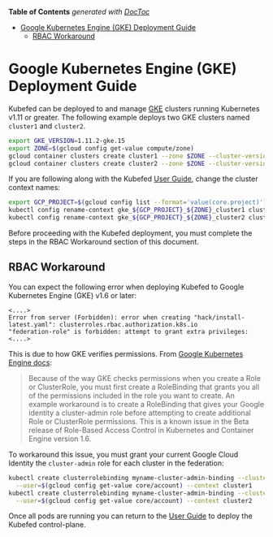 <!-- START doctoc generated TOC please keep comment here to allow auto update -->
<!-- DON'T EDIT THIS SECTION, INSTEAD RE-RUN doctoc TO UPDATE -->
**Table of Contents**  *generated with [DocToc](https://github.com/thlorenz/doctoc)*

- [Google Kubernetes Engine (GKE) Deployment Guide](#google-kubernetes-engine-gke-deployment-guide)
  - [RBAC Workaround](#rbac-workaround)

<!-- END doctoc generated TOC please keep comment here to allow auto update -->

# Google Kubernetes Engine (GKE) Deployment Guide

Kubefed can be deployed to and manage [GKE](https://cloud.google.com/kubernetes-engine/) clusters running
Kubernetes v1.11 or greater. The following example deploys two GKE clusters named `cluster1` and `cluster2`.

```bash
export GKE_VERSION=1.11.2-gke.15
export ZONE=$(gcloud config get-value compute/zone)
gcloud container clusters create cluster1 --zone $ZONE --cluster-version $GKE_VERSION
gcloud container clusters create cluster2 --zone $ZONE --cluster-version $GKE_VERSION
```

If you are following along with the Kubefed [User Guide](../userguide.md), change the cluster context names:

```bash
export GCP_PROJECT=$(gcloud config list --format='value(core.project)')
kubectl config rename-context gke_${GCP_PROJECT}_${ZONE}_cluster1 cluster1
kubectl config rename-context gke_${GCP_PROJECT}_${ZONE}_cluster2 cluster2
```

Before proceeding with the Kubefed deployment, you must complete the steps in the RBAC Workaround section of this
document.

## RBAC Workaround

You can expect the following error when deploying Kubefed to Google Kubernetes Engine (GKE)
v1.6 or later:

```
<....>
Error from server (Forbidden): error when creating "hack/install-latest.yaml": clusterroles.rbac.authorization.k8s.io
"federation-role" is forbidden: attempt to grant extra privileges:
<....>
```

This is due to how GKE verifies permissions. From
[Google Kubernetes Engine docs](https://cloud.google.com/kubernetes-engine/docs/how-to/role-based-access-control):

> Because of the way GKE checks permissions when you create a Role or ClusterRole, you must first create a RoleBinding
> that grants you all of the permissions included in the role you want to create.
> An example workaround is to create a RoleBinding that gives your Google identity a cluster-admin role before
> attempting to create additional Role or ClusterRole permissions.
> This is a known issue in the Beta release of Role-Based Access Control in Kubernetes and Container Engine version 1.6.

To workaround this issue, you must grant your current Google Cloud Identity the `cluster-admin` role for each cluster in
the federation:

```bash
kubectl create clusterrolebinding myname-cluster-admin-binding --clusterrole=cluster-admin \
  --user=$(gcloud config get-value core/account) --context cluster1
kubectl create clusterrolebinding myname-cluster-admin-binding --clusterrole=cluster-admin \
  --user=$(gcloud config get-value core/account) --context cluster2
```

Once all pods are running you can return to the [User Guide](../userguide.md) to deploy the
Kubefed control-plane.
